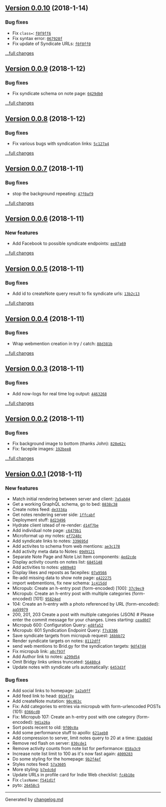 ## [Version 0.0.10](https://github.com/adamdawkins/adamdawkins.uk/releases/tag/v0.0.10) (2018-1-14)

### Bug fixes

- Fix `class=`: [`f0f9ff6`](https://github.com/adamdawkins/adamdawkins.uk/commit/f0f9ff6)
- Fix syntax error: [`067928f`](https://github.com/adamdawkins/adamdawkins.uk/commit/067928f)
- Fix update of Syndicate URLs: [`f0f0ff0`](https://github.com/adamdawkins/adamdawkins.uk/commit/f0f0ff0)

[...full changes](https://github.com/adamdawkins/adamdawkins.uk/compare/v0.0.9...v0.0.10)

## [Version 0.0.9](https://github.com/adamdawkins/adamdawkins.uk/releases/tag/v0.0.9) (2018-1-12)

### Bug fixes

- Fix syndicate schema on note page: [`0429db0`](https://github.com/adamdawkins/adamdawkins.uk/commit/0429db0)

[...full changes](https://github.com/adamdawkins/adamdawkins.uk/compare/v0.0.8...v0.0.9)

## [Version 0.0.8](https://github.com/adamdawkins/adamdawkins.uk/releases/tag/v0.0.8) (2018-1-12)

### Bug fixes

- Fix various bugs with syndication links: [`5c127a4`](https://github.com/adamdawkins/adamdawkins.uk/commit/5c127a4)

[...full changes](https://github.com/adamdawkins/adamdawkins.uk/compare/v0.0.7...v0.0.8)

## [Version 0.0.7](https://github.com/adamdawkins/adamdawkins.uk/releases/tag/v0.0.7) (2018-1-11)

### Bug fixes

- stop the background repeating: [`47f0af9`](https://github.com/adamdawkins/adamdawkins.uk/commit/47f0af9)

[...full changes](https://github.com/adamdawkins/adamdawkins.uk/compare/v0.0.6...v0.0.7)

## [Version 0.0.6](https://github.com/adamdawkins/adamdawkins.uk/releases/tag/v0.0.6) (2018-1-11)

### New features

- Add Facebook to possible syndicate endpoints: [`ee87a69`](https://github.com/adamdawkins/adamdawkins.uk/commit/ee87a69)

[...full changes](https://github.com/adamdawkins/adamdawkins.uk/compare/v0.0.5...v0.0.6)

## [Version 0.0.5](https://github.com/adamdawkins/adamdawkins.uk/releases/tag/v0.0.5) (2018-1-11)

### Bug fixes

- Add id to createNote query result to fix syndicate urls: [`13b2c13`](https://github.com/adamdawkins/adamdawkins.uk/commit/13b2c13)

[...full changes](https://github.com/adamdawkins/adamdawkins.uk/compare/v0.0.4...v0.0.5)

## [Version 0.0.4](https://github.com/adamdawkins/adamdawkins.uk/releases/tag/v0.0.4) (2018-1-11)

### Bug fixes

- Wrap webmention creation in try / catch: [`88d381b`](https://github.com/adamdawkins/adamdawkins.uk/commit/88d381b)

[...full changes](https://github.com/adamdawkins/adamdawkins.uk/compare/v0.0.3...v0.0.4)

## [Version 0.0.3](https://github.com/adamdawkins/adamdawkins.uk/releases/tag/v0.0.3) (2018-1-11)

### Bug fixes

- Add now-logs for real time log output: [`4463268`](https://github.com/adamdawkins/adamdawkins.uk/commit/4463268)

[...full changes](https://github.com/adamdawkins/adamdawkins.uk/compare/v0.0.2...v0.0.3)

## [Version 0.0.2](https://github.com/adamdawkins/adamdawkins.uk/releases/tag/v0.0.2) (2018-1-11)

### Bug fixes

- Fix background image to bottom (thanks John): [`828e62c`](https://github.com/adamdawkins/adamdawkins.uk/commit/828e62c)
- Fix: facepile images: [`192bee8`](https://github.com/adamdawkins/adamdawkins.uk/commit/192bee8)

[...full changes](https://github.com/adamdawkins/adamdawkins.uk/compare/v0.0.1...v0.0.2)

## [Version 0.0.1](https://github.com/adamdawkins/adamdawkins.uk/releases/tag/v0.0.1) (2018-1-11)

### New features

- Match initial rendering between server and client: [`7a5ab84`](https://github.com/adamdawkins/adamdawkins.uk/commit/7a5ab84)
- Get a working GraphQL schema, go to bed: [`0838c38`](https://github.com/adamdawkins/adamdawkins.uk/commit/0838c38)
- Create notes feed: [`de3334a`](https://github.com/adamdawkins/adamdawkins.uk/commit/de3334a)
- Get notes rendering server side: [`1ffcabf`](https://github.com/adamdawkins/adamdawkins.uk/commit/1ffcabf)
- Deployment stuff: [`8d23496`](https://github.com/adamdawkins/adamdawkins.uk/commit/8d23496)
- Hydrate client istead of re-render: [`d14f7be`](https://github.com/adamdawkins/adamdawkins.uk/commit/d14f7be)
- Add individual note page: [`c6479b1`](https://github.com/adamdawkins/adamdawkins.uk/commit/c6479b1)
- Microformat up my notes: [`ef7248c`](https://github.com/adamdawkins/adamdawkins.uk/commit/ef7248c)
- Add syndicate links to notes: [`339695d`](https://github.com/adamdawkins/adamdawkins.uk/commit/339695d)
- Add activites to schema from web mentions: [`ae3c178`](https://github.com/adamdawkins/adamdawkins.uk/commit/ae3c178)
- Add activity meta data to Notes: [`09d9121`](https://github.com/adamdawkins/adamdawkins.uk/commit/09d9121)
- Separate Note Page and Note List Item components: [`4ed2cde`](https://github.com/adamdawkins/adamdawkins.uk/commit/4ed2cde)
- Display activity counts on notes list: [`6845148`](https://github.com/adamdawkins/adamdawkins.uk/commit/6845148)
- Add activities to notes: [`e089e83`](https://github.com/adamdawkins/adamdawkins.uk/commit/e089e83)
- Display likes and reposts as facepiles: [`07a9566`](https://github.com/adamdawkins/adamdawkins.uk/commit/07a9566)
- Re-add missing data to show note page: [`e422275`](https://github.com/adamdawkins/adamdawkins.uk/commit/e422275)
- import webmentions, fix new schema: [`1c415dd`](https://github.com/adamdawkins/adamdawkins.uk/commit/1c415dd)
- Micropub: Create an h-entry post (form-encoded) [100]: [`37c9ec9`](https://github.com/adamdawkins/adamdawkins.uk/commit/37c9ec9)
- Micropub: Create an h-entry post with multiple categories (form-encoded) [101]: [`95824ed`](https://github.com/adamdawkins/adamdawkins.uk/commit/95824ed)
- 104: Create an h-entry with a photo referenced by URL (form-encoded): [`aa59979`](https://github.com/adamdawkins/adamdawkins.uk/commit/aa59979)
- 200, 201, 203 Create a post with multiple categories (JSON)  # Please enter the commit message for your changes. Lines starting: [`cead0d7`](https://github.com/adamdawkins/adamdawkins.uk/commit/cead0d7)
- Micropub 600: Configuration Query: [`ed8fa52`](https://github.com/adamdawkins/adamdawkins.uk/commit/ed8fa52)
- Micropub: 601 Syndication Endpoint Query: [`f7c8306`](https://github.com/adamdawkins/adamdawkins.uk/commit/f7c8306)
- Save syndicate targets from micropub request: [`16bbb72`](https://github.com/adamdawkins/adamdawkins.uk/commit/16bbb72)
- Render syndicate targets on notes: [`8112dff`](https://github.com/adamdawkins/adamdawkins.uk/commit/8112dff)
- send web mentions to Brid.gy for the syndication targets: [`9df47d4`](https://github.com/adamdawkins/adamdawkins.uk/commit/9df47d4)
- Fix micropub link: [`a8cf93f`](https://github.com/adamdawkins/adamdawkins.uk/commit/a8cf93f)
- Add Author link to notes: [`a299d54`](https://github.com/adamdawkins/adamdawkins.uk/commit/a299d54)
- Omit Bridgy links unless truncated: [`56480c4`](https://github.com/adamdawkins/adamdawkins.uk/commit/56480c4)
- Update notes with syndicate urls automatically: [`6453d3f`](https://github.com/adamdawkins/adamdawkins.uk/commit/6453d3f)

### Bug fixes

- Add social links to homepage: [`1a2a9ff`](https://github.com/adamdawkins/adamdawkins.uk/commit/1a2a9ff)
- Add feed link to head: [`0934f7e`](https://github.com/adamdawkins/adamdawkins.uk/commit/0934f7e)
- Add createNote mutation: [`90c463c`](https://github.com/adamdawkins/adamdawkins.uk/commit/90c463c)
- Fix: Add categories to entries via micropub with form-urlencoded POSTs (101): [`0366cd0`](https://github.com/adamdawkins/adamdawkins.uk/commit/0366cd0)
- Fix: Micropub 107: Create an h-entry post with one category (form-encoded): [`941a26a`](https://github.com/adamdawkins/adamdawkins.uk/commit/941a26a)
- Sort posts recent to old: [`9f00c0a`](https://github.com/adamdawkins/adamdawkins.uk/commit/9f00c0a)
- Add some performance stuff to apollo: [`621aeb0`](https://github.com/adamdawkins/adamdawkins.uk/commit/621aeb0)
- Add compression to server, limit notes query to 20 at a time: [`83e0d4d`](https://github.com/adamdawkins/adamdawkins.uk/commit/83e0d4d)
- Remove red flash on server: [`830cde1`](https://github.com/adamdawkins/adamdawkins.uk/commit/830cde1)
- Remove activity counts from note list for performance: [`058a3c9`](https://github.com/adamdawkins/adamdawkins.uk/commit/058a3c9)
- Increase note list limit to 100 as it's now fast again: [`4009283`](https://github.com/adamdawkins/adamdawkins.uk/commit/4009283)
- Do some styling for the homepage: [`9b2f4ef`](https://github.com/adamdawkins/adamdawkins.uk/commit/9b2f4ef)
- Styles notes feed: [`57a3605`](https://github.com/adamdawkins/adamdawkins.uk/commit/57a3605)
- More styling: [`b7edc6d`](https://github.com/adamdawkins/adamdawkins.uk/commit/b7edc6d)
- Update URLs in profile card for Indie Web checklist: [`fc4b10e`](https://github.com/adamdawkins/adamdawkins.uk/commit/fc4b10e)
- Fix `clasName`: [`f541d1f`](https://github.com/adamdawkins/adamdawkins.uk/commit/f541d1f)
- pyto: [`26458c5`](https://github.com/adamdawkins/adamdawkins.uk/commit/26458c5)

---

Generated by [changelog.md](https://github.com/egoist/changelog.md)
